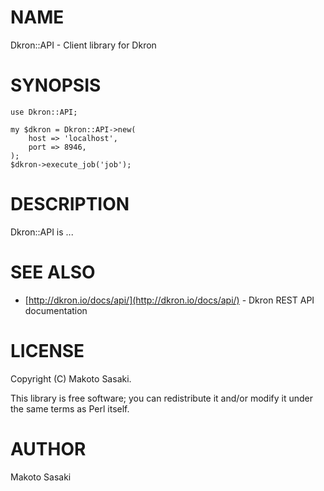 # NAME

Dkron::API - Client library for Dkron

# SYNOPSIS

    use Dkron::API;

    my $dkron = Dkron::API->new(
        host => 'localhost',
        port => 8946,
    );
    $dkron->execute_job('job');

# DESCRIPTION

Dkron::API is ...

# SEE ALSO

- [http://dkron.io/docs/api/](http://dkron.io/docs/api/) - Dkron REST API documentation

# LICENSE

Copyright (C) Makoto Sasaki.

This library is free software; you can redistribute it and/or modify
it under the same terms as Perl itself.

# AUTHOR

Makoto Sasaki

